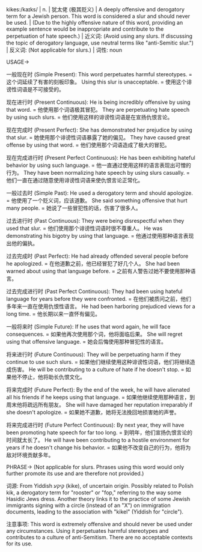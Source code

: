kikes:/kaɪks/ | n. | 犹太佬 (极其贬义) | A deeply offensive and derogatory term for a Jewish person.  This word is considered a slur and should never be used. |  (Due to the highly offensive nature of this word, providing an example sentence would be inappropriate and contribute to the perpetuation of hate speech.) | 近义词: (Avoid using any slurs.  If discussing the topic of derogatory language, use neutral terms like "anti-Semitic slur.") | 反义词: (Not applicable for slurs.) | 词性: noun


USAGE->

一般现在时 (Simple Present):
This word perpetuates harmful stereotypes. = 这个词延续了有害的刻板印象。
Using this slur is unacceptable. = 使用这个诽谤性词语是不可接受的。

现在进行时 (Present Continuous):
He is being incredibly offensive by using that word. = 他使用那个词语极其冒犯。
They are perpetuating hate speech by using such slurs. = 他们使用这样的诽谤性词语是在宣扬仇恨言论。

现在完成时 (Present Perfect):
She has demonstrated her prejudice by using that slur. = 她使用那个诽谤性词语暴露了她的偏见。
They have caused great offense by using that word. = 他们使用那个词语造成了极大的冒犯。

现在完成进行时 (Present Perfect Continuous):
He has been exhibiting hateful behavior by using such language. = 他一直通过使用这样的语言表现出可憎的行为。
They have been normalizing hate speech by using slurs casually. = 他们一直在通过随意使用诽谤性词语来使仇恨言论正常化。

一般过去时 (Simple Past):
He used a derogatory term and should apologize. = 他使用了一个贬义词，应该道歉。
She said something offensive that hurt many people. = 她说了一些冒犯性的话，伤害了很多人。

过去进行时 (Past Continuous):
They were being disrespectful when they used that slur. = 他们使用那个诽谤性词语时很不尊重人。
He was demonstrating his bigotry by using that language. = 他通过使用那种语言表现出他的偏执。

过去完成时 (Past Perfect):
He had already offended several people before he apologized. = 在他道歉之前，他已经冒犯了好几个人。
She had been warned about using that language before. = 之前有人警告过她不要使用那种语言。

过去完成进行时 (Past Perfect Continuous):
They had been using hateful language for years before they were confronted. = 在他们被质问之前，他们多年来一直在使用仇恨性语言。
He had been harboring prejudiced views for a long time. = 他长期以来一直怀有偏见。

一般将来时 (Simple Future):
If he uses that word again, he will face consequences. = 如果他再次使用那个词，他将面临后果。
She will regret using that offensive language. = 她会后悔使用那种冒犯性的语言。

将来进行时 (Future Continuous):
They will be perpetuating harm if they continue to use such slurs. = 如果他们继续使用这种诽谤性词语，他们将继续造成伤害。
He will be contributing to a culture of hate if he doesn't stop. = 如果他不停止，他将助长仇恨文化。

将来完成时 (Future Perfect):
By the end of the week, he will have alienated all his friends if he keeps using that language. = 如果他继续使用那种语言，到周末他将疏远所有朋友。
She will have damaged her reputation irreparably if she doesn't apologize. = 如果她不道歉，她将无法挽回地损害她的声誉。

将来完成进行时 (Future Perfect Continuous):
By next year, they will have been promoting hate speech for far too long. = 到明年，他们宣扬仇恨言论的时间就太长了。
He will have been contributing to a hostile environment for years if he doesn't change his behavior. = 如果他不改变自己的行为，他将为敌对环境贡献多年。


PHRASE-> (Not applicable for slurs.  Phrases using this word would only further promote its use and are therefore not provided.)

词源:  From Yiddish קיִקע (kike), of uncertain origin.  Possibly related to Polish kik, a derogatory term for "rooster" or "fop," referring to the way some Hasidic Jews dress.  Another theory links it to the practice of some Jewish immigrants signing with a circle (instead of an "X") on immigration documents, leading to the association with "kikel" (Yiddish for "circle").


注意事项:  This word is extremely offensive and should never be used under any circumstances. Using it perpetuates harmful stereotypes and contributes to a culture of anti-Semitism.  There are no acceptable contexts for its use.
